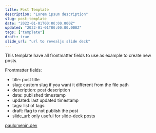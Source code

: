 ```yaml
---
title: Post Template
description: "Lorem ipsum description"
slug: post-template
date: "2022-01-01T00:00:00.000Z"
updated: "2022-01-01T00:00:00.000Z"
tags: ["template"]
draft: true
slide_url: "url to revealjs slide deck"
---
```


This template have all frontmatter fields to use as example to create new posts.

Frontmatter fields:

- title: post title
- slug: custom slug if you want it different from the file path
- description: post description
- date: published timestamp
- updated: last updated timestamp
- tags: list of tags
- draft: flag to not publish the post
- slide_url: only useful for slide-deck posts

[paulomenin.dev](https://paulomenin.dev)
